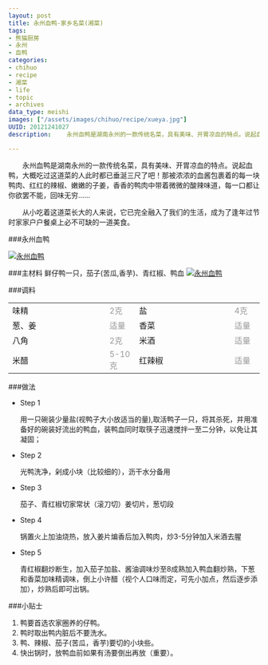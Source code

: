 ```yaml
--- 
layout: post
title: 永州血鸭-家乡名菜(湘菜)
tags: 
- 熊猫厨房
- 永州
- 血鸭
categories:
- chihuo
- recipe
- 湘菜
- life
- topic
- archives
data_type: meishi
images: ["/assets/images/chihuo/recipe/xueya.jpg"]
UUID: 20121241027
description: 　　永州血鸭是湖南永州的一款传统名菜，具有美味、开胃凉血的特点。说起血鸭，大概吃过这道菜的人此时都已垂涎三尺了吧！那被浓浓的血酱包裹着的每一块鸭肉、红红的辣椒、嫩嫩的子姜，香香的鸭肉中带着微微的酸辣味道，每一口都让你欲罢不能，回味无穷……    

---
```


　　永州血鸭是湖南永州的一款传统名菜，具有美味、开胃凉血的特点。说起血鸭，大概吃过这道菜的人此时都已垂涎三尺了吧！那被浓浓的血酱包裹着的每一块鸭肉、红红的辣椒、嫩嫩的子姜，香香的鸭肉中带着微微的酸辣味道，每一口都让你欲罢不能，回味无穷……    

　　从小吃着这道菜长大的人来说，它已完全融入了我们的生活，成为了逢年过节时家家户户餐桌上必不可缺的一道美食。

###永州血鸭

<a href="{{site.static_url}}/assets/images/chihuo/recipe/xueya.jpg" alt="永州血鸭" rel="prettyPhoto[{{page.UUID}}]">
<img src="{{site.static_url}}/assets/images/chihuo/recipe/xueya.jpg" alt="永州血鸭" class="img-center"></img>
</a>

###主材料
鲜仔鸭一只，茄子(苦瓜,香芋)、青红椒、鸭血
<a href="{{site.static_url}}/assets/images/chihuo/recipe/00030894.jpg" alt="永州血鸭" rel="prettyPhoto[{{page.UUID}}]">
<img src="{{site.static_url}}/assets/images/chihuo/recipe/00030894.jpg"   alt="永州血鸭" class="img-center"></img>
</a>

###调料
<table>
  <tbody>
  <tr>
    <td style="width:220px">味精</td>
    <td style="width:50px;margin-right: 0px;color:#999;">2克</td>
    <td style="width:220px">盐</td>
    <td style="width:50px;margin-right: 0px;color:#999;">4克</td>
  </tr>
  <tr>
    <td style="width:220px">葱、姜</td>
    <td style="width:50px;margin-right: 0px;color:#999;">适量</td>
    <td style="width:220px">香菜</td>
    <td style="width:50px;margin-right: 0px;color:#999;">适量</td>
  </tr>
  <tr>
    <td style="width:220px">八角</td>
    <td style="width:50px;margin-right: 0px;color:#999;">2克</td>
    <td style="width:220px">米酒</td>
    <td style="width:50px;margin-right: 0px;color:#999;">适量</td>
  </tr>
  <tr>
    <td style="width:220px">米醋</td>
    <td style="width:50px;margin-right: 0px;color:#999;">5-10克</td>
    <td style="width:220px">红辣椒</td>
    <td style="width:50px;margin-right: 0px;color:#999;">适量</td>
  </tr>
</table>

###做法
<div class="module method-related-notes">
   <div class="content-item tab-content current method-tab-content">
     <ul><li class="methods">
        <span class="step">Step 1</span>
        <p class="desc">
        用一只碗装少量盐(视鸭子大小放适当的量),取活鸭子一只，将其杀死，并用准备好的碗装好流出的鸭血，装鸭血同时取筷子迅速搅拌一至二分钟，以免让其凝固；　
        </p>
     </li>
     <li class="methods">
        <span class="step">Step 2</span>
        <p class="desc">
        光鸭洗净，剁成小块（比较细的），沥干水分备用
        </p>
    </li><!-- // .methods -->
    <li class="methods">
      <span class="step">Step 3</span>
      <p class="desc">
      茄子、青红椒切家常状（滚刀切）姜切片，葱切段　
      </p>
   </li><!-- // .methods -->
   <li class="methods">
   <span class="step">Step 4</span>
   <p class="desc">
   锅置火上加油烧热，放入姜片煸香后加入鸭肉，炒3-5分钟加入米酒去腥
   </p>
   </li>
   <li class="methods">
   <span class="step">Step 5</span>
   <p class="desc">
   青红椒翻炒断生，加入茄子加盐、酱油调味炒至8成熟加入鸭血翻炒熟，下葱和香菜加味精调味，倒上小许醋（视个人口味而定，可先小加点，然后逐步添加），炒熟后即可出锅。
   </p>
   </li>
   </ul>
   </div><!-- // .content-item -->
</div>

###小贴士
<ol>
<li>鸭要首选农家圈养的仔鸭。</li>
<li>鸭时取出鸭内脏后不要洗水。</li>
<li>鸭、辣椒、茄子(苦瓜，香芋)要切的小块些。</li>
<li>快出锅时，放鸭血前如果有汤要倒出再放（重要）。</li>
</ol>

